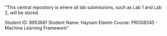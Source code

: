 "This central repository is where all lab submissions, such as Lab 1 and Lab 2, will be stored.

Student ID: 8953681
Student Name: Haysam Elamin
Course: PROG8245 - Machine Learning Framework"